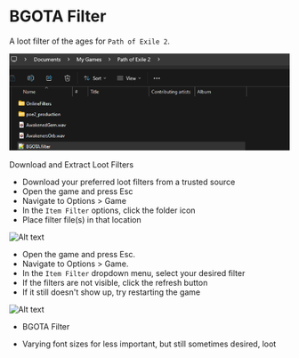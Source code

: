 # BGOTA Filter
A loot filter of the ages for `Path of Exile 2`.



![Alt text](https://github.com/j4dice/poe2_filter/blob/main/filter_directory.png?raw=true "Title")


Download and Extract Loot Filters

- Download your preferred loot filters from a trusted source
- Open the game and press Esc
- Navigate to Options > Game
- In the `Item Filter` options, click the folder icon
- Place filter file(s) in that location


![Alt text](https://github.com/j4dice/poe2_filter/blob/main/item_filter_options_open_dir.jpg?raw=true "Title")


- Open the game and press Esc.
- Navigate to Options > Game.
- In the `Item Filter` dropdown menu, select your desired filter
- If the filters are not visible, click the refresh button
- If it still doesn't show up, try restarting the game


![Alt text](https://github.com/j4dice/poe2_filter/blob/main/item_filter_refresh.jpg?raw=true "Title")

* BGOTA Filter
- Varying font sizes for less important, but still sometimes desired, loot